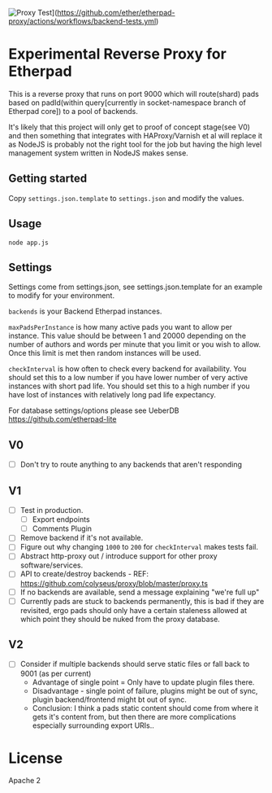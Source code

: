 ![Proxy Test](https://github.com/ether/etherpad-proxy/actions/workflows/backend-tests.yml/badge.svg)](https://github.com/ether/etherpad-proxy/actions/workflows/backend-tests.yml)

# Experimental Reverse Proxy for Etherpad
This is a reverse proxy that runs on port 9000 which will route(shard) pads based on padId(within query[currently in socket-namespace branch of Etherpad core]) to a pool of backends.

It's likely that this project will only get to proof of concept stage(see V0) and then something that integrates with HAProxy/Varnish et al will replace it as NodeJS is probably not the right tool for the job but having the high level management system written in NodeJS makes sense.

## Getting started
Copy ``settings.json.template`` to ``settings.json`` and modify the values.

## Usage
```
node app.js
```

## Settings
Settings come from settings.json, see settings.json.template for an example to modify for your environment.

``backends`` is your Backend Etherpad instances.

``maxPadsPerInstance`` is how many active pads you want to allow per instance.  This value should be between 1 and 20000 depending on the number of authors and words per minute that you limit or you wish to allow.  Once this limit is met then random instances will be used.

``checkInterval`` is how often to check every backend for availability.  You should set this to a low number if you have lower number of very active instances with short pad life.  You should set this to a high number if you have lost of instances with relatively long pad life expectancy.

For database settings/options please see UeberDB https://github.com/etherpad-lite

## V0
- [ ] Don't try to route anything to any backends that aren't responding

## V1
- [ ] Test in production.
  - [ ] Export endpoints
  - [ ] Comments Plugin
- [ ] Remove backend if it's not available.
- [ ] Figure out why changing ``1000`` to ``200`` for ``checkInterval`` makes tests fail.
- [ ] Abstract http-proxy out / introduce support for other proxy software/services.
- [ ] API to create/destroy backends - REF: https://github.com/colyseus/proxy/blob/master/proxy.ts
- [ ] If no backends are available, send a message explaining "we're full up"
- [ ] Currently pads are stuck to backends permanently, this is bad if they are revisited,
 ergo pads should only have a certain staleness allowed at which point they should be nuked from the proxy database.

## V2
- [ ] Consider if multiple backends should serve static files or fall back to 9001 (as per current)
    - Advantage of single point = Only have to update plugin files there.
    - Disadvantage - single point of failure, plugins might be out of sync, plugin backend/frontend might bt out of sync.
    - Conclusion: I think a pads static content should come from where it gets it's content from, but then there are more complications especially surrounding export URIs..  

# License
Apache 2
